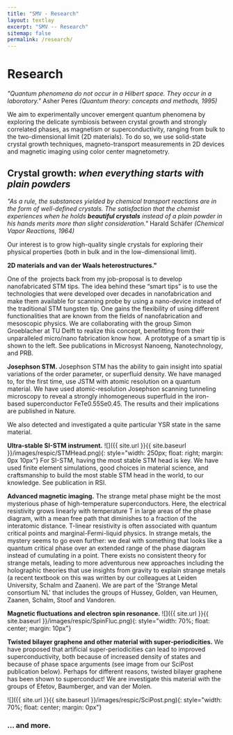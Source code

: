 ```yaml
---
title: "SMV - Research"
layout: textlay
excerpt: "SMV -- Research"
sitemap: false
permalink: /research/
---
```


<h1>Research</h1>
<div class="highlight-quote lavender">
<em>"Quantum phenomena do not occur in a Hilbert space. They occur in a laboratory."</em>
<span class="quote-author"> Asher Peres <em>(Quantum theory: concepts and methods, 1995)</em></span>
</div>

We aim to experimentally uncover emergent quantum phenomena by exploring the delicate symbiosis between crystal growth and strongly correlated phases, as magnetism or superconductivity, ranging from bulk to the two-dimensional limit (2D materials). To do so, we use solid-state crystal growth techniques, magneto-transport measurements in 2D devices and magnetic imaging using color center magnetometry.

<h2>Crystal growth: <em> when everything starts with plain powders</em></h2> 
<div class="highlight-quote beige">
<em>"As a rule, the substances yielded by chemical transport reactions are in the form of well-defined crystals. 
The satisfaction that the chemist experiences when he holds <strong>beautiful crystals</strong> instead of a plain powder in his hands merits more than slight consideration."</em>
<span class="quote-author"> Harald Schäfer <em>(Chemical Vapor Reactions, 1964)</em></span>
</div>

Our interest is to grow high-quality single crystals for exploring their physical properties (both in bulk and in the low-dimensional limit).

**2D materials and van der Waals heterostructures."**

One of the  projects back from my job-proposal is to develop nanofabricated STM tips. The idea behind these “smart tips” is to use the technologies that were developed over decades in nanofabrication and make them available for scanning probe by using a nano-device instead of the traditional STM tungsten tip. One gains the flexibility of using different functionalities that are known from the fields of nanofabrication and mesoscopic physics. We are collaborating with the group Simon Groeblacher at TU Delft to realize this concept, benefitting from their unparalleled micro/nano fabrication know how.  A prototype of a smart tip is shown to the left. See publications in Microsyst Nanoeng, Nanotechnology, and PRB.

**Josephson STM.** Josephson STM has the ability to gain insight into spatial variations of the order parameter, or superfluid density. We have managed to, for the first time, use JSTM with atomic resolution on a quantum material.
We have used atomic-resolution Josephson scanning tunneling microscopy to reveal a strongly inhomogeneous superfluid in the iron-based superconductor FeTe0.55Se0.45. The results and their implications are published in Nature.

We also detected and investigated a quite particular YSR state in the same material.

**Ultra-stable SI-STM instrument.**  ![]({{ site.url }}{{ site.baseurl }}/images/respic/STMHead.png){: style="width: 250px; float: right; margin: 0px 10px"}
For SI-STM, having the most stable STM head is key. We have used finite element simulations, good choices in material science, and craftsmanship to build the most stable STM head in the world, to our knowledge. See publication in RSI.


**Advanced magnetic imaging.** The strange metal phase might be the most mysterious phase of high-temperature superconductors. Here, the electrical resistivity grows linearly with temperature T in large areas of the phase diagram, with a mean free path that diminishes to a fraction of the interatomic distance. T-linear resistivity is often associated with quantum critical points and marginal-Fermi-liquid physics. In strange metals, the mystery seems to go even further: we deal with something that looks like a quantum critical phase over an extended range of the phase diagram instead of cumulating in a point. There exists no consistent theory for strange metals, leading to more adventurous new approaches including the holographic theories that use insights from gravity to explain strange metals (a recent textbook on this was written by our colleagues at Leiden University, Schalm and Zaanen).
We are part of the 'Strange Metal consortium NL' that includes the groups of Hussey, Golden, van Heumen, Zaanen, Schalm, Stoof and Vandoren. 

**Magnetic fluctuations and electron spin resonance.**
![]({{ site.url }}{{ site.baseurl }}/images/respic/SpinFluc.png){: style="width: 70%; float: center; margin: 10px"}

**Twisted bilayer graphene and other material with super-periodicities.**
We have proposed that artificial super-periodicities can lead to improved superconductivity, both because of increased density of states and because of phase space arguments (see image from our SciPost publication below). Perhaps for different reasons, twisted bilayer graphene has been shown to superconduct! We are investigate this material with the groups of Efetov, Baumberger, and van der Molen.

![]({{ site.url }}{{ site.baseurl }}/images/respic/SciPost.png){: style="width: 70%; float: center; margin: 0px"}

### ... and more.

